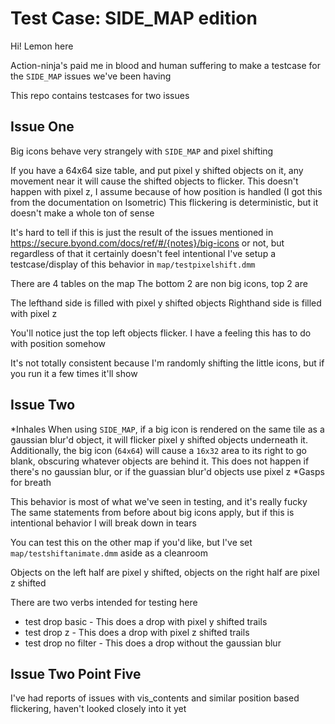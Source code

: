 # Test Case: SIDE_MAP edition

Hi! Lemon here

Action-ninja's paid me in blood and human suffering to make a testcase for the `SIDE_MAP` issues we've been having

This repo contains testcases for two issues

## Issue One

Big icons behave very strangely with `SIDE_MAP` and pixel shifting

If you have a 64x64 size table, and put pixel y shifted objects on it, any movement near it will cause the shifted objects to flicker. This doesn't happen with pixel z, I assume because of how position is handled (I got this from the documentation on Isometric)
This flickering is deterministic, but it doesn't make a whole ton of sense

It's hard to tell if this is just the result of the issues mentioned in https://secure.byond.com/docs/ref/#/{notes}/big-icons or not, but regardless of that it certainly doesn't feel intentional
I've setup a testcase/display of this behavior in `map/testpixelshift.dmm`

There are 4 tables on the map
The bottom 2 are non big icons, top 2 are

The lefthand side is filled with pixel y shifted objects
Righthand side is filled with pixel z

You'll notice just the top left objects flicker. I have a feeling this has to do with position somehow

It's not totally consistent because I'm randomly shifting the little icons, but if you run it a few times it'll show

## Issue Two

*Inhales
When using `SIDE_MAP`, if a big icon is rendered on the same tile as a gaussian blur'd object, it will flicker pixel y shifted objects underneath it. Additionally, the big icon (`64x64`) will cause a `16x32` area to its right to go blank, obscuring whatever objects are behind it. This does not happen if there's no gaussian blur, or if the guassian blur'd objects use pixel z
*Gasps for breath

This behavior is most of what we've seen in testing, and it's really fucky
The same statements from before about big icons apply, but if this is intentional behavior I will break down in tears

You can test this on the other map if you'd like, but I've set `map/testshiftanimate.dmm` aside as a cleanroom

Objects on the left half are pixel y shifted, objects on the right half are pixel z shifted

There are two verbs intended for testing here

* test drop basic - This does a drop with pixel y shifted trails
* test drop z - This does a drop with pixel z shifted trails
* test drop no filter - This does a drop without the gaussian blur

## Issue Two Point Five

I've had reports of issues with vis_contents and similar position based flickering, haven't looked closely into it yet
